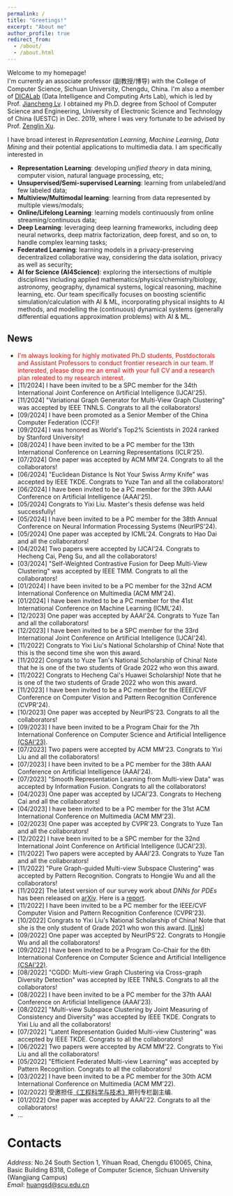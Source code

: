 ```yaml
---
permalink: /
title: "Greetings!"
excerpt: "About me"
author_profile: true
redirect_from: 
  - /about/
  - /about.html
---
```


Welcome to my homepage! \
I'm currently an associate professor (副教授/博导) with the College of Computer Science, Sichuan University, Chengdu, China. I'm also a member of [DICALab](https://dicalab.cn/) (Data Intelligence and Computing Arts Lab), which is led by Prof. [Jiancheng Lv](https://cs.scu.edu.cn/info/1303/13767.htm). I obtained my Ph.D. degree from School of Computer Science and Engineering, University of Electronic Science and Technology of China (UESTC) in Dec. 2019, where I was very fortunate to be advised by Prof. [Zenglin Xu](http://faculty.hitsz.edu.cn/xuzenglin). 

I have broad interest in *Representation Learning*, *Machine Learning*, *Data Mining* and their potential applications to multimedia data. I am specifically interested in
- **Representation Learning**: developing *unified theory* in data mining, computer vision, natural language processing, etc;
- **Unsupervised/Semi-supervised Learning**: learning from unlabeled/and few labeled data;
- **Multiview/Multimodal learning**: learning from data represented by multiple views/modals;
- **Online/Lifelong Learning**: learning models continuously from online streaming/continuous data;
- **Deep Learning**: leveraging deep learning frameworks, including deep neural networks, deep matrix factorization, deep forest, and so on, to handle complex learning tasks;
- **Federated Learning**: learning models in a privacy-preserving decentralized collaborative way, considering the data isolation, privacy as well as security;
- **AI for Science (AI4Science)**: exploring the intersections of multiple disciplines including applied mathematics/physics/chemistry/biology, astronomy, geography, dynamical systems, logical reasoning, machine learning, etc. Our team specifically focuses on boosting scientific simulation/calculation with AI & ML, incorporating physical insights to AI methods, and modelling the (continuous) dynamical systems (generally differential equations approximation problems) with AI & ML.

<!--
- spanning the areas of Artificial Intelligence, Data Science, Optimization, ...
-->

News
------
- <span style="color: #FF0000">I'm always looking for highly motivated Ph.D students, Postdoctorals and Assistant Professors to conduct frontier research in our team. If interested, please drop me an email with your full CV and a research plan releated to my research interest.</span>
- [11/2024] I have been invited to be a SPC member for the 34th International Joint Conference on Artificial Intelligence (IJCAI'25).
- [11/2024] "Variational Graph Generator for Multi-View Graph Clustering" was accepted by IEEE TNNLS. Congrats to all the collaborators! 
- [09/2024] I have been promoted as a Senior Member of the China Computer Federation (CCF)!
- [09/2024] I was honored as World's Top2% Scientists in 2024 ranked by Stanford University!
- [08/2024] I have been invited to be a PC member for the 13th International Conference on Learning Representations (ICLR'25).
- [07/2024] One paper was accepted by ACM MM'24. Congrats to all the collaborators!
- [06/2024] "Euclidean Distance Is Not Your Swiss Army Knife" was accepted by IEEE TKDE. Congrats to Yuze Tan and all the collaborators!
- [06/2024] I have been invited to be a PC member for the 39th AAAI Conference on Artificial Intelligence (AAAI'25).
- [05/2024] Congrats to Yixi Liu. Master's thesis defense was held successfully!
- [05/2024] I have been invited to be a PC member for the 38th Annual Conference on Neural Information Processing Systems (NeurIPS'24).
- [05/2024] One paper was accepted by ICML'24. Congrats to Hao Dai and all the collaborators!
- [04/2024] Two papers were accepted by IJCAI'24. Congrats to Hecheng Cai, Peng Su, and all the collaborators!
- [03/2024] "Self-Weighted Contrastive Fusion for Deep Multi-View Clustering" was accepted by IEEE TMM. Congrats to all the collaborators!
- [01/2024] I have been invited to be a PC member for the 32nd ACM International Conference on Multimedia (ACM MM'24).
- [01/2024] I have been invited to be a PC member for the 41st International Conference on Machine Learning (ICML'24).
- [12/2023] One paper was accepted by AAAI'24. Congrats to Yuze Tan and all the collaborators!
- [12/2023] I have been invited to be a SPC member for the 33rd International Joint Conference on Artificial Intelligence (IJCAI'24).
- [11/2022] Congrats to Yixi Liu's National Scholarship of China! Note that this is the second time she won this award.
- [11/2022] Congrats to Yuze Tan's National Scholarship of China! Note that he is one of the two students of Grade 2022 who won this award.
- [11/2022] Congrats to Hecheng Cai's Huawei Scholarship! Note that he is one of the two students of Grade 2022 who won this award.
- [11/2023] I have been invited to be a PC member for the IEEE/CVF Conference on Computer Vision and Pattern Recognition Conference (CVPR'24).
- [10/2023] One paper was accepted by NeurIPS'23. Congrats to all the collaborators!
- [09/2023] I have been invited to be a Program Chair for the 7th International Conference on Computer Science and Artificial Intelligence [(CSAI'23)](https://www.csai.org/2023.html).   
- [07/2023] Two papers were accepted by ACM MM'23. Congrats to Yixi Liu and all the collaborators!
- [07/2023] I have been invited to be a PC member for the 38th AAAI Conference on Artificial Intelligence (AAAI'24).
- [07/2023] "Smooth Representation Learning from Multi-view Data" was accepted by Information Fusion. Congrats to all the collaborators!
- [04/2023] One paper was accepted by IJCAI'23. Congrats to Hecheng Cai and all the collaborators!
- [04/2023] I have been invited to be a PC member for the 31st ACM International Conference on Multimedia (ACM MM'23).
- [02/2023] One paper was accepted by CVPR'23. Congrats to Yuze Tan and all the collaborators!
- [12/2022] I have been invited to be a SPC member for the 32nd International Joint Conference on Artificial Intelligence (IJCAI'23).
- [11/2022] Two papers were accepted by AAAI'23. Congrats to Yuze Tan and all the collaborators!
- [11/2022] "Pure Graph-guided Multi-view Subspace Clustering" was accepted by Pattern Recognition. Congrats to Hongjie Wu and all the collaborators!
- [11/2022] The latest version of our survey work about *DNNs for PDEs* has been released on [arXiv](https://arxiv.org/abs/2211.05567). Here is a [report](https://mp.weixin.qq.com/s/NkTzXwhEzUYqsf3oT-50IQ).
- [11/2022] I have been invited to be a PC member for the IEEE/CVF Computer Vision and Pattern Recognition Conference (CVPR'23).
- [10/2022] Congrats to Yixi Liu's National Scholarship of China! Note that she is the only student of Grade 2021 who won this award. [[Link]](https://mp.weixin.qq.com/s/etH5uk5sC4ErkOZuNwfanA) 
- [09/2022] One paper was accepted by NeurIPS'22. Congrats to Hongjie Wu and all the collaborators!
- [09/2022] I have been invited to be a Program Co-Chair for the 6th International Conference on Computer Science and Artificial Intelligence [(CSAI'22)](http://www.csai.org/index.html).
- [08/2022] "CGDD: Multi-view Graph Clustering via Cross-graph Diversity Detection" was accepted by IEEE TNNLS. Congrats to all the collaborators!
- [08/2022] I have been invited to be a PC member for the 37th AAAI Conference on Artificial Intelligence (AAAI'23).
- [08/2022] "Multi-view Subspace Clustering by Joint Measuring of Consistency and Diversity" was accepted by IEEE TKDE. Congrats to Yixi Liu and all the collaborators!
- [07/2022] "Latent Representation Guided Multi-view Clustering" was accepted by IEEE TKDE. Congrats to all the collaborators!
- [06/2022] Two papers were accepted by ACM MM'22. Congrats to Yixi Liu and all the collaborators!
- [05/2022] "Efficient Federated Multi-view Learning" was accepted by Pattern Recognition. Congrats to all the collaborators!
- [03/2022] I have been invited to be a PC member for the 30th ACM International Conference on Multimedia (ACM MM'22).
- [02/2022] 受邀担任[《工程科学与技术》](https://mp.weixin.qq.com/s/ziqB_5hAXYSO0l9IdXCitg)期刊专栏副主编.
- [01/2022] One paper was accepted by AAAI'22. Congrats to all the collaborators!
- ...

Contacts
======
*Address*: No.24 South Section 1, Yihuan Road, Chengdu 610065, China, \
Basic Building B318, College of Computer Science, Sichuan University (Wangjiang Campus)\
*Email*: huangsd@scu.edu.cn


<!-- - [04/2024] 受邀担任[国家自然科学基金委](https://www.nsfc.gov.cn/)基金评审人. -->

<!-- - [05/2022] 受邀担任[国家自然科学基金委](https://www.nsfc.gov.cn/)基金评审人. -->






